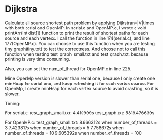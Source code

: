 # Dijkstra
Calculate all source shortest path problem by applying Dijkstran=|V|times with both serial and OpenMP.
In serial.c and OpenMP.c, I wrote a void printArr(int dist[]) function to print the result of shortest paths for each source and each vertexs.
I call the function in line 174(serial.c), and line 177(OpenMP.c).
You can choose to use this function when you are testing tiny graph(tiny.txt) to test the correctness.
And choose not to call this function when testing test_graph_small.txt and test_graph.txt, because printing is very time consuming.

Also, you can set the num_of_thread for OpenMP.c in line 225.

Mine OpenMp version is slower than serial one, because I only create one minHeap for serial one, and keep refreshing it for each vertex source.
For OpenMp, I create minHeap for each vertex source to avoid crashing, so it is slower.

Timing:

For serial.c:
test_graph_small.txt: 4.410999s
test_graph.txt: 5319.476639s

For OpenMP.c:
test_graph_small.txt:
8.666312s when number_of_threads = 3
7.423817s when number_of_threads = 5
7.758672s when number_of_threads = 10
9.605392s when number_of_threads = 100

